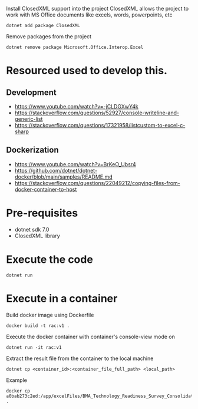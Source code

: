 Install ClosedXML support into the project
ClosedXML allows the project to work with MS Office documents like excels, words, powerpoints, etc

````
dotnet add package ClosedXML
````

Remove packages from the project
`````
dotnet remove package Microsoft.Office.Interop.Excel
`````

# Resourced used to develop this.
## Development
* https://www.youtube.com/watch?v=-jCLDGXwY4k
* https://stackoverflow.com/questions/52927/console-writeline-and-generic-list
* https://stackoverflow.com/questions/17321958/listcustom-to-excel-c-sharp

## Dockerization
* https://www.youtube.com/watch?v=BrKeO_Ubsr4
* https://github.com/dotnet/dotnet-docker/blob/main/samples/README.md
* https://stackoverflow.com/questions/22049212/copying-files-from-docker-container-to-host

# Pre-requisites
* dotnet sdk 7.0
* ClosedXML library

# Execute the code
`````
dotnet run
`````

# Execute in a container 
Build docker image using Dockerfile
`````
docker build -t rac:v1 .
`````
Execute the docker container with container's console-view mode on
`````
dotnet run -it rac:v1
`````
Extract the result file from the container to the local machine
`````
dotnet cp <container_id>:<container_file_full_path> <local_path>
`````
Example
`````
docker cp a0bab273c2ed:/app/excelFiles/BMA_Technology_Readiness_Survey_Consolidated.xlsx . 
`````